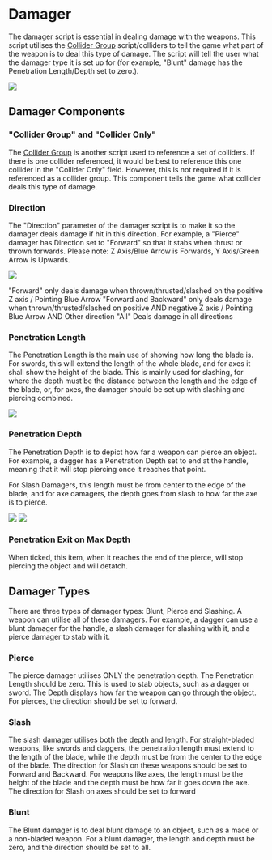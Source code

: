 # Damager

The damager script is essential in dealing damage with the weapons. This script utilises the [Collider Group](https://github.com/KospY/BasSDK/blob/gh-pages/Components/ThunderRoad/ColliderGroup.md) script/colliders to tell the game what part of the weapon is to deal this type of damage. 
The script will tell the user what the damager type it is set up for (for example, "Blunt" damage has the Penetration Length/Depth set to zero.).

![](https://i.imgur.com/W9muIQp.png)

## Damager Components
### "Collider Group" and "Collider Only"
The [Collider Group](https://github.com/KospY/BasSDK/blob/gh-pages/Components/ThunderRoad/ColliderGroup.md) is another script used to reference a set of colliders. If there is one collider referenced, it would be best to reference this one collider in the "Collider Only" field. However, this is not required if it is referenced as a collider group. 
This component tells the game what collider deals this type of damage.

### Direction
The "Direction" parameter of the damager script is to make it so the damager deals damage if hit in this direction. For example, a "Pierce" damager has Direction set to "Forward" so that it stabs when thrust or thrown forwards.
Please note: Z Axis/Blue Arrow is Forwards, Y Axis/Green Arrow is Upwards.

![](https://i.imgur.com/940cU8N.png)

"Forward" only deals damage when thrown/thrusted/slashed on the positive Z axis / Pointing Blue Arrow
"Forward and Backward" only deals damage when thrown/thrusted/slashed on positive AND negative Z axis / Pointing Blue Arrow AND Other direction
"All" Deals damage in all directions

### Penetration Length
The Penetration Length is the main use of showing how long the blade is. For swords, this will extend the length of the whole blade, and for axes it shall show the height of the blade. This is mainly used for slashing, for where the depth must be the distance between the length and the edge of the blade, or, for axes, the damager should be set up with slashing and piercing combined.

![](https://i.imgur.com/0pFZG73.png)

### Penetration Depth
The Penetration Depth is to depict how far a weapon can pierce an object. For example, a dagger has a Penetration Depth set to end at the handle, meaning that it will stop piercing once it reaches that point.

For Slash Damagers, this length must be from center to the edge of the blade, and for axe damagers, the depth goes from slash to how far the axe is to pierce.

![](https://i.imgur.com/NJTLlsN.png)  ![](https://i.imgur.com/4TQTW3w.png)

### Penetration Exit on Max Depth

When ticked, this item, when it reaches the end of the pierce, will stop piercing the object and will detatch.

## Damager Types

There are three types of damager types: Blunt, Pierce and Slashing. A weapon can utilise all of these damagers. For example, a dagger can use a blunt damager for the handle, a slash damager for slashing with it, and a pierce damager to stab with it.

### Pierce

The pierce damager utilises ONLY the penetration depth. The Penetration Length should be zero. This is used to stab objects, such as a dagger or sword. 
The Depth displays how far the weapon can go through the object. For pierces, the direction should be set to forward.

### Slash

The slash damager utilises both the depth and length.
For straight-bladed weapons, like swords and daggers, the penetration length must extend to the length of the blade, while the depth must be from the center to the edge of the blade. The direction for Slash on these weapons should be set to Forward and Backward.
For weapons like axes, the length must be the height of the blade and the depth must be how far it goes down the axe. The direction for Slash on axes should be set to forward

### Blunt

The Blunt damager is to deal blunt damage to an object, such as a mace or a non-bladed weapon. For a blunt damager, the length and depth must be zero, and the direction should be set to all.
